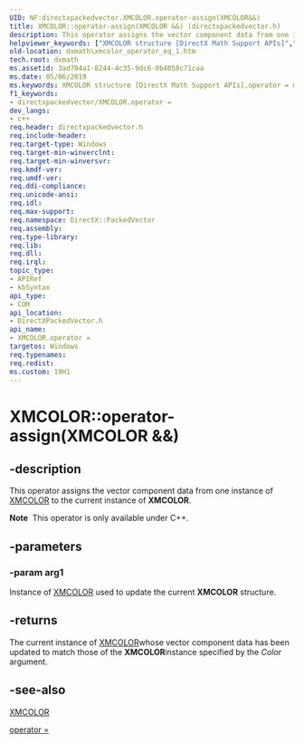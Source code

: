 ```yaml
---
UID: NF:directxpackedvector.XMCOLOR.operator-assign(XMCOLOR&&)
title: XMCOLOR::operator-assign(XMCOLOR &&) (directxpackedvector.h)
description: This operator assigns the vector component data from one instance of XMCOLOR to the current instance of XMCOLOR.
helpviewer_keywords: ["XMCOLOR structure [DirectX Math Support APIs]","operator = method","XMCOLOR.operator =(const XMCOLOR&)","XMCOLOR.operator-assign(XMCOLOR &&)","XMCOLOR.operator=","XMCOLOR::operator-assign(XMCOLOR &&)","XMCOLOR::operator=","dxmath.xmcolor_operator_eq_1","operator = method [DirectX Math Support APIs]","operator = method [DirectX Math Support APIs]","XMCOLOR structure","operator="]
old-location: dxmath\xmcolor_operator_eq_1.htm
tech.root: dxmath
ms.assetid: 3ad704a1-8244-4c35-9dc6-0b4058c71caa
ms.date: 05/06/2019
ms.keywords: XMCOLOR structure [DirectX Math Support APIs],operator = method, XMCOLOR.operator =(const XMCOLOR&), XMCOLOR.operator-assign(XMCOLOR &&), XMCOLOR.operator=, XMCOLOR::operator-assign(XMCOLOR &&), XMCOLOR::operator=, dxmath.xmcolor_operator_eq_1, operator = method [DirectX Math Support APIs], operator = method [DirectX Math Support APIs],XMCOLOR structure, operator=
f1_keywords:
- directxpackedvector/XMCOLOR.operator =
dev_langs:
- c++
req.header: directxpackedvector.h
req.include-header: 
req.target-type: Windows
req.target-min-winverclnt: 
req.target-min-winversvr: 
req.kmdf-ver: 
req.umdf-ver: 
req.ddi-compliance: 
req.unicode-ansi: 
req.idl: 
req.max-support: 
req.namespace: DirectX::PackedVector
req.assembly: 
req.type-library: 
req.lib: 
req.dll: 
req.irql: 
topic_type:
- APIRef
- kbSyntax
api_type:
- COM
api_location:
- DirectXPackedVector.h
api_name:
- XMCOLOR.operator =
targetos: Windows
req.typenames: 
req.redist: 
ms.custom: 19H1
---
```


# XMCOLOR::operator-assign(XMCOLOR &&)

## -description

This operator assigns the vector component data from one instance of <a href="https://docs.microsoft.com/windows/desktop/api/directxpackedvector/ns-directxpackedvector-xmcolor">XMCOLOR</a> to the current instance of <b>XMCOLOR</b>.

<div class="alert"><b>Note</b>  This operator is only available under C++.</div>

## -parameters

### -param arg1

Instance of <a href="https://docs.microsoft.com/windows/desktop/api/directxpackedvector/ns-directxpackedvector-xmcolor">XMCOLOR</a> used to update the current <b>XMCOLOR</b> structure.

## -returns

 The current instance of <a href="https://docs.microsoft.com/windows/desktop/api/directxpackedvector/ns-directxpackedvector-xmcolor">XMCOLOR</a>whose vector component data has been updated to match those of the <b>XMCOLOR</b>instance specified by the <i>Color</i> argument.

## -see-also

<a href="https://docs.microsoft.com/windows/desktop/api/directxpackedvector/ns-directxpackedvector-xmcolor">XMCOLOR</a>

<a href="https://msdn.microsoft.com/7dbba878-2f03-451f-b02b-75e531b6315b">operator = </a>
